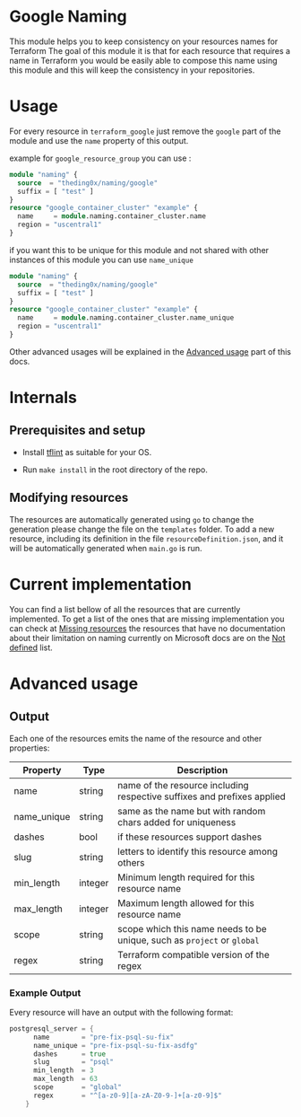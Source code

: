 # Google Naming

This module helps you to keep consistency on your resources names for Terraform The goal of this module it is that for each resource that requires a name in Terraform you would be easily able to compose this name using this module and this will keep the consistency in your repositories.

# Usage

For every resource in `terraform_google` just remove the `google` part of the module and use the `name` property of this output.

example for `google_resource_group` you can use :

```tf
module "naming" {
  source  = "theding0x/naming/google"
  suffix = [ "test" ]
}
resource "google_container_cluster" "example" {
  name     = module.naming.container_cluster.name
  region = "uscentral1"
}
```

if you want this to be unique for this module and not shared with other instances of this module you can use `name_unique`

```tf
module "naming" {
  source  = "theding0x/naming/google"
  suffix = [ "test" ]
}
resource "google_container_cluster" "example" {
  name     = module.naming.container_cluster.name_unique
  region = "uscentral1"
}
```
Other advanced usages will be explained in the [Advanced usage](#advanced-usage) part of this docs.

# Internals

## Prerequisites and setup

- Install [tflint](https://github.com/terraform-linters/tflint) as suitable for your OS.

- Run `make install` in the root directory of the repo.

## Modifying resources

The resources are automatically generated using `go` to change the generation please change the file on the `templates` folder. To add a new resource, including its definition in the file `resourceDefinition.json`, and it will be automatically generated when `main.go` is run.

# Current implementation

You can find a list bellow of all the resources that are currently implemented. To get a list of the ones that are missing implementation you can check at [Missing resources](docs/missing_resources.md) the resources that have no documentation about their limitation on naming currently on Microsoft docs are on the [Not defined](docs/not_defined.md) list.


# Advanced usage


## Output

Each one of the resources emits the name of the resource and other properties:

| Property | Type | Description                                                             |
| ----- |----- |-------------------------------------------------------------------------|
| name | string | name of the resource including respective suffixes and prefixes applied |
| name_unique | string | same as the name but with random chars added for uniqueness             |
| dashes | bool | if these resources support dashes                                       |
| slug | string | letters to identify this resource among others                          |
| min_length | integer | Minimum length required for this resource name                          |
| max_length | integer | Maximum length allowed for this resource name                           |
| scope | string | scope which this name needs to be unique, such as `project` or `global` |
| regex | string | Terraform compatible version of the regex                               |

### Example Output

Every resource will have an output with the following format:

```go
postgresql_server = {
      name        = "pre-fix-psql-su-fix"
      name_unique = "pre-fix-psql-su-fix-asdfg"
      dashes      = true
      slug        = "psql"
      min_length  = 3
      max_length  = 63
      scope       = "global"
      regex       = "^[a-z0-9][a-zA-Z0-9-]+[a-z0-9]$"
    }
```